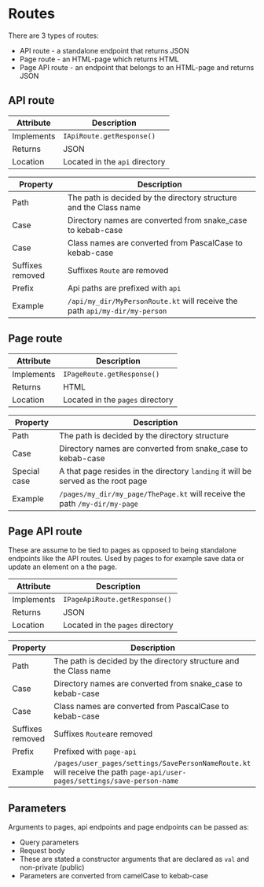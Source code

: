 # Routes

There are 3 types of routes:
- API route - a standalone endpoint that returns JSON
- Page route - an HTML-page which returns HTML
- Page API route - an endpoint that belongs to an HTML-page and returns JSON

## API route

| Attribute  | Description                    |
|------------|--------------------------------|
| Implements | `IApiRoute.getResponse()`      |
| Returns    | JSON                           |
| Location   | Located in the `api` directory |



| Property         | Description                                                                 |
|------------------|-----------------------------------------------------------------------------|
| Path             | The path is decided by the directory structure and the Class name           |
| Case             | Directory names are converted from snake_case to kebab-case                 |
| Case             | Class names are converted from PascalCase to kebab-case                     |
| Suffixes removed | Suffixes `Route` are removed                                                |
| Prefix           | Api paths are prefixed with `api`                                           |
| Example          | `/api/my_dir/MyPersonRoute.kt` will receive the path `api/my-dir/my-person` |


## Page route

| Attribute  | Description                      |
|------------|----------------------------------|
| Implements | `IPageRoute.getResponse()`       |
| Returns    | HTML                             |
| Location   | Located in the `pages` directory |


| Property     | Description                                                                       |
|--------------|-----------------------------------------------------------------------------------|
| Path         | The path is decided by the directory structure                                    |
| Case         | Directory names are converted from snake_case to kebab-case                       |
| Special case | A that page resides in the directory `landing` it will be served as the root page |
| Example      | `/pages/my_dir/my_page/ThePage.kt` will receive the path `/my-dir/my-page`        |


## Page API route

These are assume to be tied to pages as opposed to being standalone endpoints like the API routes.
Used by pages to for example save data or update an element on a the page.

| Attribute  | Description                      |
|------------|----------------------------------|
| Implements | `IPageApiRoute.getResponse()`    |
| Returns    | JSON                             |
| Location   | Located in the `pages` directory |


| Property         | Description                                                                                                               |
|------------------|---------------------------------------------------------------------------------------------------------------------------|
| Path             | The path is decided by the directory structure and the Class name                                                         |
| Case             | Directory names are converted from snake_case to kebab-case                                                               |
| Case             | Class names are converted from PascalCase to kebab-case                                                                   |
| Suffixes removed | Suffixes `Route`are removed                                                                                               |
| Prefix           | Prefixed with `page-api`                                                                                                  |
| Example          | `/pages/user_pages/settings/SavePersonNameRoute.kt` will receive the path `page-api/user-pages/settings/save-person-name` |


## Parameters
Arguments to pages, api endpoints and page endpoints can be passed as:
- Query parameters
- Request body
- These are stated a constructor arguments that are declared as `val` and non-private (public)
- Parameters are converted from camelCase to kebab-case
